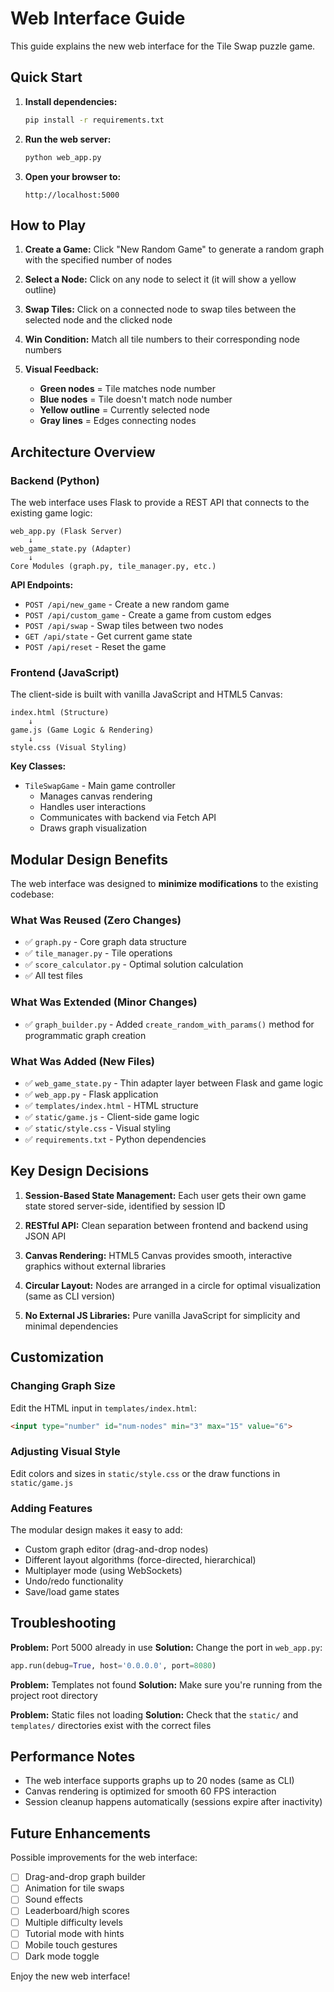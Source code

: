 # Web Interface Guide

This guide explains the new web interface for the Tile Swap puzzle game.

## Quick Start

1. **Install dependencies:**
   ```bash
   pip install -r requirements.txt
   ```

2. **Run the web server:**
   ```bash
   python web_app.py
   ```

3. **Open your browser to:**
   ```
   http://localhost:5000
   ```

## How to Play

1. **Create a Game:** Click "New Random Game" to generate a random graph with the specified number of nodes

2. **Select a Node:** Click on any node to select it (it will show a yellow outline)

3. **Swap Tiles:** Click on a connected node to swap tiles between the selected node and the clicked node

4. **Win Condition:** Match all tile numbers to their corresponding node numbers

5. **Visual Feedback:**
   - **Green nodes** = Tile matches node number
   - **Blue nodes** = Tile doesn't match node number
   - **Yellow outline** = Currently selected node
   - **Gray lines** = Edges connecting nodes

## Architecture Overview

### Backend (Python)

The web interface uses Flask to provide a REST API that connects to the existing game logic:

```
web_app.py (Flask Server)
    ↓
web_game_state.py (Adapter)
    ↓
Core Modules (graph.py, tile_manager.py, etc.)
```

**API Endpoints:**
- `POST /api/new_game` - Create a new random game
- `POST /api/custom_game` - Create a game from custom edges
- `POST /api/swap` - Swap tiles between two nodes
- `GET /api/state` - Get current game state
- `POST /api/reset` - Reset the game

### Frontend (JavaScript)

The client-side is built with vanilla JavaScript and HTML5 Canvas:

```
index.html (Structure)
    ↓
game.js (Game Logic & Rendering)
    ↓
style.css (Visual Styling)
```

**Key Classes:**
- `TileSwapGame` - Main game controller
  - Manages canvas rendering
  - Handles user interactions
  - Communicates with backend via Fetch API
  - Draws graph visualization

## Modular Design Benefits

The web interface was designed to **minimize modifications** to the existing codebase:

### What Was Reused (Zero Changes)
- ✅ `graph.py` - Core graph data structure
- ✅ `tile_manager.py` - Tile operations
- ✅ `score_calculator.py` - Optimal solution calculation
- ✅ All test files

### What Was Extended (Minor Changes)
- ✅ `graph_builder.py` - Added `create_random_with_params()` method for programmatic graph creation

### What Was Added (New Files)
- ✅ `web_game_state.py` - Thin adapter layer between Flask and game logic
- ✅ `web_app.py` - Flask application
- ✅ `templates/index.html` - HTML structure
- ✅ `static/game.js` - Client-side game logic
- ✅ `static/style.css` - Visual styling
- ✅ `requirements.txt` - Python dependencies

## Key Design Decisions

1. **Session-Based State Management:** Each user gets their own game state stored server-side, identified by session ID

2. **RESTful API:** Clean separation between frontend and backend using JSON API

3. **Canvas Rendering:** HTML5 Canvas provides smooth, interactive graphics without external libraries

4. **Circular Layout:** Nodes are arranged in a circle for optimal visualization (same as CLI version)

5. **No External JS Libraries:** Pure vanilla JavaScript for simplicity and minimal dependencies

## Customization

### Changing Graph Size
Edit the HTML input in `templates/index.html`:
```html
<input type="number" id="num-nodes" min="3" max="15" value="6">
```

### Adjusting Visual Style
Edit colors and sizes in `static/style.css` or the draw functions in `static/game.js`

### Adding Features
The modular design makes it easy to add:
- Custom graph editor (drag-and-drop nodes)
- Different layout algorithms (force-directed, hierarchical)
- Multiplayer mode (using WebSockets)
- Undo/redo functionality
- Save/load game states

## Troubleshooting

**Problem:** Port 5000 already in use
**Solution:** Change the port in `web_app.py`:
```python
app.run(debug=True, host='0.0.0.0', port=8080)
```

**Problem:** Templates not found
**Solution:** Make sure you're running from the project root directory

**Problem:** Static files not loading
**Solution:** Check that the `static/` and `templates/` directories exist with the correct files

## Performance Notes

- The web interface supports graphs up to 20 nodes (same as CLI)
- Canvas rendering is optimized for smooth 60 FPS interaction
- Session cleanup happens automatically (sessions expire after inactivity)

## Future Enhancements

Possible improvements for the web interface:
- [ ] Drag-and-drop graph builder
- [ ] Animation for tile swaps
- [ ] Sound effects
- [ ] Leaderboard/high scores
- [ ] Multiple difficulty levels
- [ ] Tutorial mode with hints
- [ ] Mobile touch gestures
- [ ] Dark mode toggle

Enjoy the new web interface!
